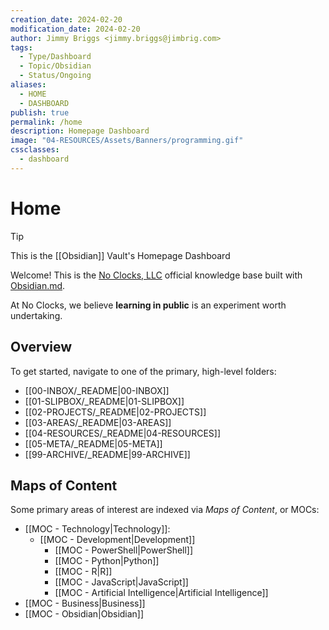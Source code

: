 ```yaml
---
creation_date: 2024-02-20
modification_date: 2024-02-20
author: Jimmy Briggs <jimmy.briggs@jimbrig.com>
tags:
  - Type/Dashboard
  - Topic/Obsidian
  - Status/Ongoing
aliases:
  - HOME
  - DASHBOARD
publish: true
permalink: /home
description: Homepage Dashboard
image: "04-RESOURCES/Assets/Banners/programming.gif"
cssclasses:
  - dashboard
---
```


# Home

> [!TIP] 
> This is the [[Obsidian]] Vault's Homepage Dashboard

Welcome! This is the [No Clocks, LLC](https://github.com/noclocks) official knowledge base built with [Obsidian.md](https://obsidian.md).

At No Clocks, we believe **learning in public** is an experiment worth undertaking.

## Overview

To get started, navigate to one of the primary, high-level folders:

- [[00-INBOX/_README|00-INBOX]]
- [[01-SLIPBOX/_README|01-SLIPBOX]]
- [[02-PROJECTS/_README|02-PROJECTS]]
- [[03-AREAS/_README|03-AREAS]]
- [[04-RESOURCES/_README|04-RESOURCES]]
- [[05-META/_README|05-META]]
- [[99-ARCHIVE/_README|99-ARCHIVE]]

## Maps of Content

Some primary areas of interest are indexed via *Maps of Content*, or MOCs:

- [[MOC - Technology|Technology]]:
  - [[MOC - Development|Development]]
	  - [[MOC - PowerShell|PowerShell]]
	  - [[MOC - Python|Python]]
	  - [[MOC - R|R]]
	  - [[MOC - JavaScript|JavaScript]]
	- [[MOC - Artificial Intelligence|Artificial Intelligence]]
- [[MOC - Business|Business]]
- [[MOC - Obsidian|Obsidian]]


